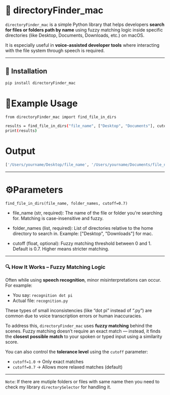  # 📁 directoryFinder_mac

`directoryFinder_mac` is a simple Python library that helps developers **search for files or folders path by name** using fuzzy matching logic inside specific directories (like Desktop, Documents, Downloads, etc.) on macOS.

It is especially useful in **voice-assisted developer tools** where interacting with the file system through speech is required.

---

## 🔧 Installation

```bash
pip install directoryFinder_mac
```

# 🚀Example Usage

```bash
from directoryFinder_mac import find_file_in_dirs

results = find_file_in_dirs("file_name", ["Desktop", "Documents"], cutoff=0.7)
print(results)
```
# Output
```bash
['/Users/yourname/Desktop/file_name', '/Users/yourname/Documents/file_name']
```



---
# ⚙️Parameters
`find_file_in_dirs(file_name, folder_names, cutoff=0.7)` 
* file_name (str, required):
The name of the file or folder you're searching for. Matching is case-insensitive and fuzzy.

* folder_names (list, required):
List of directories relative to the home directory to search in. Example: ["Desktop", "Downloads"] for mac.

* cutoff (float, optional):
Fuzzy matching threshold between 0 and 1. Default is 0.7. Higher means stricter matching.

---
### 🔍 **How It Works – Fuzzy Matching Logic**

Often while using **speech recognition**, minor misinterpretations can occur. For example:

- You say: `recognition dot pi`  
- Actual file: `recognition.py`

These types of small inconsistencies (like “dot pi” instead of “.py”) are common due to voice transcription errors or human inaccuracies.

To address this, `directoryFinder_mac` uses **fuzzy matching** behind the scenes. Fuzzy matching doesn’t require an exact match — instead, it finds the **closest possible match** to your spoken or typed input using a similarity score.

You can also control the **tolerance level** using the `cutoff` parameter:

- `cutoff=1.0` → Only exact matches
- `cutoff=0.7` → Allows more relaxed matches (default)

---

`Note`: If there are mutiple folders or files with same name then you need to check my library `directorySelector` for handling it.
